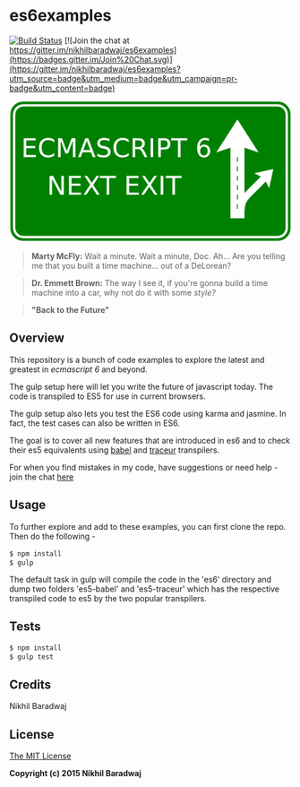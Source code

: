 # es6examples

[![Build Status](https://travis-ci.org/nikhilbaradwaj/es6examples.svg?branch=master)](https://travis-ci.org/nikhilbaradwaj/es6examples)
[![Join the chat at https://gitter.im/nikhilbaradwaj/es6examples](https://badges.gitter.im/Join%20Chat.svg)](https://gitter.im/nikhilbaradwaj/es6examples?utm_source=badge&utm_medium=badge&utm_campaign=pr-badge&utm_content=badge)

![ES6 Logo](es6.png)


> **Marty McFly:** Wait a minute. Wait a minute, Doc. Ah... Are you telling me that you built a time machine... out of a DeLorean?

> **Dr. Emmett Brown:** The way I see it, if you're gonna build a time machine into a car, why not do it with some *style?*

> **"Back to the Future"**


## Overview

This repository is a bunch of code examples to explore the latest and greatest in *ecmascript 6* and beyond.

The gulp setup here will let you write the future of javascript today. The code is transpiled to ES5 for use in current browsers.

The gulp setup also lets you test the ES6 code using karma and jasmine. In fact, the test cases can also be written in ES6.

The goal is to cover all new features that are introduced in es6 and to check their es5 equivalents using [babel](https://babeljs.io/) and [traceur](https://github.com/google/traceur-compiler/blob/master/README.md) transpilers.

For when you find mistakes in my code, have suggestions or need help - join the chat [here](https://gitter.im/nikhilbaradwaj/es6examples)

## Usage

To further explore and add to these examples, you can first clone the repo. Then do the following - 

    $ npm install
    $ gulp


The default task in gulp will compile the code in the 'es6' directory and dump two folders 'es5-babel' and 'es5-traceur' which has the 
respective transpiled code to es5 by the two popular transpilers.

## Tests

    $ npm install
    $ gulp test

## Credits

Nikhil Baradwaj

## License

[The MIT License](http://opensource.org/licenses/MIT)

**Copyright (c) 2015 Nikhil Baradwaj**